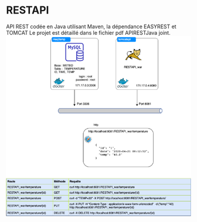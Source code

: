 # RESTAPI
API REST codée en Java utilisant Maven, la dépendance EASYREST et TOMCAT
Le projet est détaillé dans le fichier pdf APIRESTJava joint.
![center](APIRESTJava-2.png)
